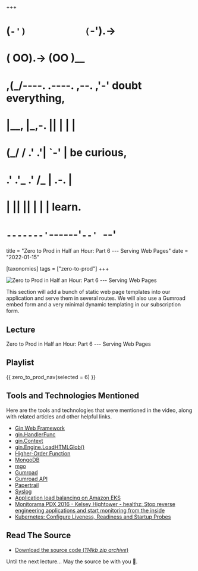+++
#   (`-')           (`-').->
#   ( OO).->        (OO )__
# ,(_/----. .----. ,--. ,'-' doubt everything,
# |__,    |\_,-.  ||  | |  |
#  (_/   /    .' .'|  `-'  | be curious,
#  .'  .'_  .'  /_ |  .-.  |
# |       ||      ||  | |  | learn.
# `-------'`------'`--' `--'

title = "Zero to Prod in Half an Hour: Part 6 --- Serving Web Pages"
date = "2022-01-15"

[taxonomies]
tags = ["zero-to-prod"]
+++

![Zero to Prod in Half an Hour: Part 6 --- Serving Web Pages](/zerotohero-dev/content/images/size/w1200/2024/03/recurse.png)

This section will add a bunch of static web page templates into our application
and serve them in several routes. We will also use a Gumroad embed form and a
very minimal dynamic templating in our subscription form.

Lecture
-------

Zero to Prod in Half an Hour: Part 6 --- Serving Web Pages

Playlist
--------

{{ zero_to_prod_nav(selected = 6) }}

Tools and Technologies Mentioned
--------------------------------

Here are the tools and technologies that were mentioned in the video, along with
related articles and other helpful links.

* [Gin Web Framework](https://gin-gonic.com/)
* [gin.HandlerFunc](https://pkg.go.dev/github.com/gin-gonic/gin#HandlerFunc)
* [gin.Context](https://pkg.go.dev/github.com/gin-gonic/gin#Context)
* [gin.Engine.LoadHTMLGlob()](https://pkg.go.dev/github.com/gin-gonic/gin#Engine.LoadHTMLGlob)
* [Higher-Order Function](https://en.wikipedia.org/wiki/Higher-order_function)
* [MongoDB](https://www.mongodb.com/)
* [mgo](https://pkg.go.dev/github.com/globalsign/mgo)
* [Gumroad](https://gumroad.com/)
* [Gumroad API](https://app.gumroad.com/api)
* [Papertrail](https://www.papertrail.com/)
* [Syslog](https://en.wikipedia.org/wiki/Syslog)
* [Application load balancing on Amazon EKS](https://docs.aws.amazon.com/eks/latest/userguide/alb-ingress.html)
* [Monitorama PDX 2016 - Kelsey Hightower - healthz: Stop reverse engineering applications and start monitoring from the inside](https://vimeo.com/173610242)
* [Kubernetes: Configure Liveness, Readiness and Startup Probes](https://kubernetes.io/docs/tasks/configure-pod-container/configure-liveness-readiness-startup-probes/)

Read The Source
---------------

* [Download the source code (_114kb zip
  archive_)](https://assets.zerotohero.dev/zero-to-prod-in-30/zero-to-prod-in-30.zip)

Until the next lecture... May the source be with you 🦄.
